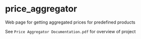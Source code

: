 # price_aggregator
Web page for getting aggregated prices for predefined products

See ```Price Aggregator Documentation.pdf``` for overview of project
